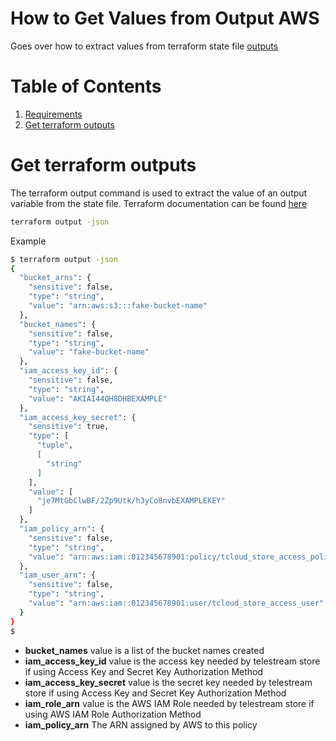 # How to Get Values from Output AWS
Goes over how to extract values from terraform state file [outputs][terraform-output]

# Table of Contents
1. [Requirements](README.md)
2. [Get terraform outputs](#get-terraform-outputs)

[terraform-output]:https://developer.hashicorp.com/terraform/cli/commands/output

# Get terraform outputs
The terraform output command is used to extract the value of an output variable from the state file. Terraform documentation can be found [here][terraform-output]
```sh
terraform output -json
```
Example
```sh
$ terraform output -json
{
  "bucket_arns": {
    "sensitive": false,
    "type": "string",
    "value": "arn:aws:s3:::fake-bucket-name"
  },
  "bucket_names": {
    "sensitive": false,
    "type": "string",
    "value": "fake-bucket-name"
  },
  "iam_access_key_id": {
    "sensitive": false,
    "type": "string",
    "value": "AKIAI44QH8DHBEXAMPLE"
  },
  "iam_access_key_secret": {
    "sensitive": true,
    "type": [
      "tuple",
      [
        "string"
      ]
    ],
    "value": [
      "je7MtGbClwBF/2Zp9Utk/h3yCo8nvbEXAMPLEKEY"
    ]
  },
  "iam_policy_arn": {
    "sensitive": false,
    "type": "string",
    "value": "arn:aws:iam::012345678901:policy/tcloud_store_access_policy20230325172359608400000001"
  },
  "iam_user_arn": {
    "sensitive": false,
    "type": "string",
    "value": "arn:aws:iam::012345678901:user/tcloud_store_access_user"
  }
}
$ 
```
* **bucket_names** value is a list of the bucket names created
* **iam_access_key_id** value is the access key needed by telestream store if using Access Key and Secret Key Authorization Method
* **iam_access_key_secret** value is the secret key needed by telestream store if using Access Key and Secret Key Authorization Method 
* **iam_role_arn** value is the AWS IAM Role needed by telestream store if using AWS IAM Role Authorization Method
* **iam_policy_arn** The ARN assigned by AWS to this policy

